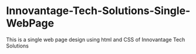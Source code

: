 # Innovantage-Tech-Solutions-Single-WebPage
This is a single web page design using html and CSS of Innovantage Tech Solutions

